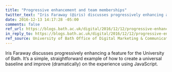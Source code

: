 ```yaml
---
title: "Progressive enhancement and team memberships"
twitter_text: "Iris Faraway (@iris) discusses progressively enhancing a feature for the @UniofBath"
date: 2016-12-13 14:17:28 -05:00
comments: false
ref_url: https://blogs.bath.ac.uk/digital/2016/12/12/progressive-enhancement-and-team-memberships/
in_reply_to: https://blogs.bath.ac.uk/digital/2016/12/12/progressive-enhancement-and-team-memberships/
ref_source: University of Bath Office of Digital Marketing & Communications
---
```


Iris Faraway discusses progressively enhancing a feature for the University of Bath. It’s a simple, straightforward example of how to create a universal baseline and improve (dramatically) on the experience using JavaScript.